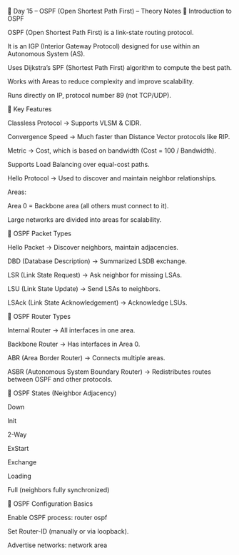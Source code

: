📘 Day 15 – OSPF (Open Shortest Path First) – Theory Notes
🔹 Introduction to OSPF

OSPF (Open Shortest Path First) is a link-state routing protocol.

It is an IGP (Interior Gateway Protocol) designed for use within an Autonomous System (AS).

Uses Dijkstra’s SPF (Shortest Path First) algorithm to compute the best path.

Works with Areas to reduce complexity and improve scalability.

Runs directly on IP, protocol number 89 (not TCP/UDP).

🔹 Key Features

Classless Protocol → Supports VLSM & CIDR.

Convergence Speed → Much faster than Distance Vector protocols like RIP.

Metric → Cost, which is based on bandwidth (Cost = 100 / Bandwidth).

Supports Load Balancing over equal-cost paths.

Hello Protocol → Used to discover and maintain neighbor relationships.

Areas:

Area 0 = Backbone area (all others must connect to it).

Large networks are divided into areas for scalability.

🔹 OSPF Packet Types

Hello Packet → Discover neighbors, maintain adjacencies.

DBD (Database Description) → Summarized LSDB exchange.

LSR (Link State Request) → Ask neighbor for missing LSAs.

LSU (Link State Update) → Send LSAs to neighbors.

LSAck (Link State Acknowledgement) → Acknowledge LSUs.

🔹 OSPF Router Types

Internal Router → All interfaces in one area.

Backbone Router → Has interfaces in Area 0.

ABR (Area Border Router) → Connects multiple areas.

ASBR (Autonomous System Boundary Router) → Redistributes routes between OSPF and other protocols.

🔹 OSPF States (Neighbor Adjacency)

Down

Init

2-Way

ExStart

Exchange

Loading

Full (neighbors fully synchronized)

🔹 OSPF Configuration Basics

Enable OSPF process:
router ospf <process-id>

Set Router-ID (manually or via loopback).

Advertise networks:
network <ip> <wildcard> area <id>
